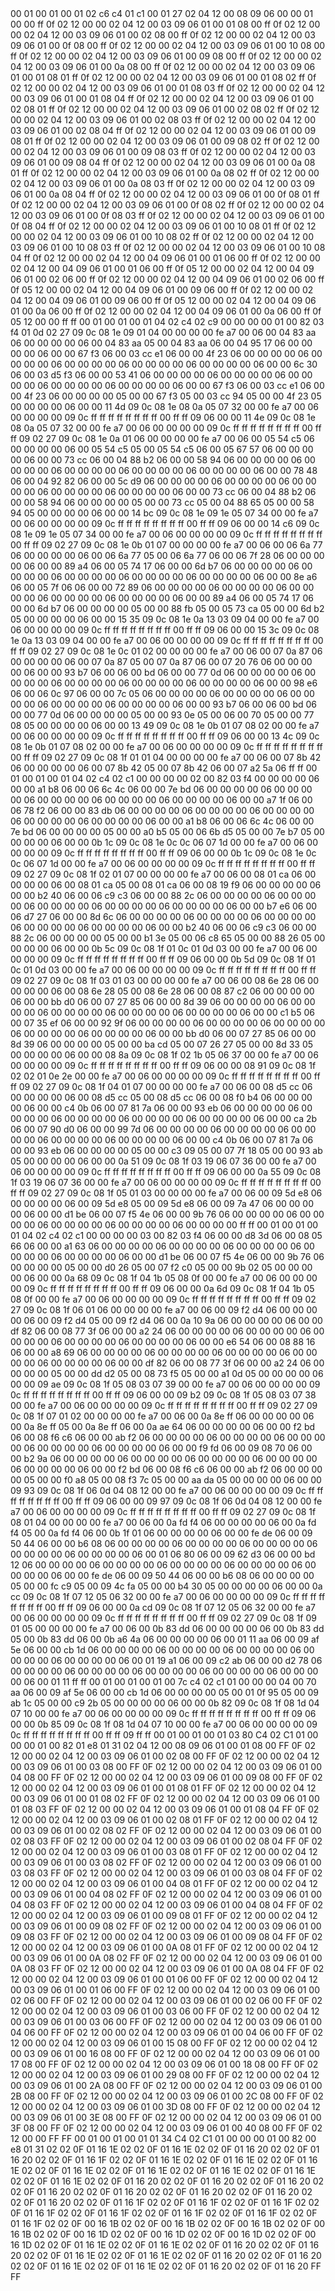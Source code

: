 <METERDATA>
<OBISCODES>
00 01 00 01 00 01 02 c6 c4 01 c1 00 01 27 02 04 12 00 08 09 06 00 00 01 00 00 ff 0f 02 12 00 00 02 04 12 00 03 09 06 01 00 01 08 00 ff 0f 02 12 00 00 02 04 12 00 03 09 06 01 00 02 08 00 ff 0f 02 12 00 00 02 04 12 00 03 09 06 01 00 0f 08 00 ff 0f 02 12 00 00 02 04 12 00 03 09 06 01 00 10 08 00 ff 0f 02 12 00 00 02 04 12 00 03 09 06 01 00 09 08 00 ff 0f 02 12 00 00 02 04 12 00 03 09 06 01 00 0a 08 00 ff 0f 02 12 00 00 02 04 12 00 03 09 06 01 00 01 08 01 ff 0f 02 12 00 00 02 04 12 00 03 09 06 01 00 01 08 02 ff 0f 02 12 00 00 02 04 12 00 03 09 06 01 00 01 08 03 ff 0f 02 12 00 00 02 04 12 00 03 09 06 01 00 01 08 04 ff 0f 02 12 00 00 02 04 12 00 03 09 06 01 00 02 08 01 ff 0f 02 12 00 00 02 04 12 00 03 09 06 01 00 02 08 02 ff 0f 02 12 00 00 02 04 12 00 03 09 06 01 00 02 08 03 ff 0f 02 12 00 00 02 04 12 00 03 09 06 01 00 02 08 04 ff 0f 02 12 00 00 02 04 12 00 03 09 06 01 00 09 08 01 ff 0f 02 12 00 00 02 04 12 00 03 09 06 01 00 09 08 02 ff 0f 02 12 00 00 02 04 12 00 03 09 06 01 00 09 08 03 ff 0f 02 12 00 00 02 04 12 00 03 09 06 01 00 09 08 04 ff 0f 02 12 00 00 02 04 12 00 03 09 06 01 00 0a 08 01 ff 0f 02 12 00 00 02 04 12 00 03 09 06 01 00 0a 08 02 ff 0f 02 12 00 00 02 04 12 00 03 09 06 01 00 0a 08 03 ff 0f 02 12 00 00 02 04 12 00 03 09 06 01 00 0a 08 04 ff 0f 02 12 00 00 02 04 12 00 03 09 06 01 00 0f 08 01 ff 0f 02 12 00 00 02 04 12 00 03 09 06 01 00 0f 08 02 ff 0f 02 12 00 00 02 04 12 00 03 09 06 01 00 0f 08 03 ff 0f 02 12 00 00 02 04 12 00 03 09 06 01 00 0f 08 04 ff 0f 02 12 00 00 02 04 12 00 03 09 06 01 00 10 08 01 ff 0f 02 12 00 00 02 04 12 00 03 09 06 01 00 10 08 02 ff 0f 02 12 00 00 02 04 12 00 03 09 06 01 00 10 08 03 ff 0f 02 12 00 00 02 04 12 00 03 09 06 01 00 10 08 04 ff 0f 02 12 00 00 02 04 12 00 04 09 06 01 00 01 06 00 ff 0f 02 12 00 00 02 04 12 00 04 09 06 01 00 01 06 00 ff 0f 05 12 00 00 02 04 12 00 04 09 06 01 00 02 06 00 ff 0f 02 12 00 00 02 04 12 00 04 09 06 01 00 02 06 00 ff 0f 05 12 00 00 02 04 12 00 04 09 06 01 00 09 06 00 ff 0f 02 12 00 00 02 04 12 00 04 09 06 01 00 09 06 00 ff 0f 05 12 00 00 02 04 12 00 04 09 06 01 00 0a 06 00 ff 0f 02 12 00 00 02 04 12 00 04 09 06 01 00 0a 06 00 ff 0f 05 12 00 00 ff ff 
</OBISCODES>
<OBISDATA>
00 01 00 01 00 01 04 02 c4 02 c9 00 00 00 00 01 00 82 03 f4 01 0d 02 27 09 0c 08 1e 09 01 04 00 00 00 00 fe a7 00 06 00 04 83 aa 06 00 00 00 00 06 00 04 83 aa 05 00 04 83 aa 06 00 04 95 17 06 00 00 00 00 06 00 00 67 f3 06 00 03 cc e1 06 00 00 4f 23 06 00 00 00 00 06 00 00 00 00 06 00 00 00 00 06 00 00 00 00 06 00 00 00 00 06 00 00 6c 30 06 00 03 d5 f3 06 00 00 53 41 06 00 00 00 00 06 00 00 00 00 06 00 00 00 00 06 00 00 00 00 06 00 00 00 00 06 00 00 67 f3 06 00 03 cc e1 06 00 00 4f 23 06 00 00 00 00 05 00 00 67 f3 05 00 03 cc 94 05 00 00 4f 23 05 00 00 00 00 06 00 00 11 4d 09 0c 08 1e 08 0a 05 07 32 00 00 fe a7 00 06 00 00 00 00 09 0c ff ff ff ff ff ff ff ff 00 ff ff 09 06 00 00 11 4e 09 0c 08 1e 08 0a 05 07 32 00 00 fe a7 00 06 00 00 00 00 09 0c ff ff ff ff ff ff ff ff 00 ff ff 09 02 27 09 0c 08 1e 0a 01 06 00 00 00 00 fe a7 00 06 00 05 54 c5 06 00 00 00 00 06 00 05 54 c5 05 00 05 54 c5 06 00 05 67 57 06 00 00 00 00 06 00 00 73 cc 06 00 04 88 b2 06 00 00 58 94 06 00 00 00 00 06 00 00 00 00 06 00 00 00 00 06 00 00 00 00 06 00 00 00 00 06 00 00 78 48 06 00 04 92 82 06 00 00 5c d9 06 00 00 00 00 06 00 00 00 00 06 00 00 00 00 06 00 00 00 00 06 00 00 00 00 06 00 00 73 cc 06 00 04 88 b2 06 00 00 58 94 06 00 00 00 00 05 00 00 73 cc 05 00 04 88 65 05 00 00 58 94 05 00 00 00 00 06 00 00 14 bc 09 0c 08 1e 09 1e 05 07 34 00 00 fe a7 00 06 00 00 00 00 09 0c ff ff ff ff ff ff ff ff 00 ff ff 09 06 00 00 14 c6 09 0c 08 1e 09 1e 05 07 34 00 00 fe a7 00 06 00 00 00 00 09 0c ff ff ff ff ff ff ff ff 00 ff ff 09 02 27 09 0c 08 1e 0b 01 07 00 00 00 00 fe a7 00 06 00 06 6a 77 06 00 00 00 00 06 00 06 6a 77 05 00 06 6a 77 06 00 06 7f 28 06 00 00 00 00 06 00 00 89 a4 06 00 05 74 17 06 00 00 6d b7 06 00 00 00 00 06 00 00 00 00 06 00 00 00 00 06 00 00 00 00 06 00 00 00 00 06 00 00 8e a6 06 00 05 7f 06 06 00 00 72 89 06 00 00 00 00 06 00 00 00 00 06 00 00 00 00 06 00 00 00 00 06 00 00 00 00 06 00 00 89 a4 06 00 05 74 17 06 00 00 6d b7 06 00 00 00 00 05 00 00 88 fb 05 00 05 73 ca 05 00 00 6d b2 05 00 00 00 00 06 00 00 15 35 09 0c 08 1e 0a 13 03 09 04 00 00 fe a7 00 06 00 00 00 00 09 0c ff ff ff ff ff ff ff ff 00 ff ff 09 06 00 00 15 3c 09 0c 08 1e 0a 13 03 09 04 00 00 fe a7 00 06 00 00 00 00 09 0c ff ff ff ff ff ff ff ff 00 ff ff 09 02 27 09 0c 08 1e 0c 01 02 00 00 00 00 fe a7 00 06 00 07 0a 87 06 00 00 00 00 06 00 07 0a 87 05 00 07 0a 87 06 00 07 20 76 06 00 00 00 00 06 00 00 93 b7 06 00 06 00 bd 06 00 00 77 0d 06 00 00 00 00 06 00 00 00 00 06 00 00 00 00 06 00 00 00 00 06 00 00 00 00 06 00 00 98 e6 06 00 06 0c 97 06 00 00 7c 05 06 00 00 00 00 06 00 00 00 00 06 00 00 00 00 06 00 00 00 00 06 00 00 00 00 06 00 00 93 b7 06 00 06 00 bd 06 00 00 77 0d 06 00 00 00 00 05 00 00 93 0e 05 00 06 00 70 05 00 00 77 08 05 00 00 00 00 06 00 00 13 49 09 0c 08 1e 0b 01 07 08 02 00 00 fe a7 00 06 00 00 00 00 09 0c ff ff ff ff ff ff ff ff 00 ff ff 09 06 00 00 13 4c 09 0c 08 1e 0b 01 07 08 02 00 00 fe a7 00 06 00 00 00 00 09 0c ff ff ff ff ff ff ff ff 00 ff ff 09 02 27 09 0c 08 1f 01 01 04 00 00 00 00 fe a7 00 06 00 07 8b 42 06 00 00 00 00 06 00 07 8b 42 05 00 07 8b 42 06 00 07 a2 5a 06 ff ff 
00 01 00 01 00 01 04 02 c4 02 c1 00 00 00 00 02 00 82 03 f4 00 00 00 00 06 00 00 a1 b8 06 00 06 6c 4c 06 00 00 7e bd 06 00 00 00 00 06 00 00 00 00 06 00 00 00 00 06 00 00 00 00 06 00 00 00 00 06 00 00 a7 1f 06 00 06 78 f2 06 00 00 83 db 06 00 00 00 00 06 00 00 00 00 06 00 00 00 00 06 00 00 00 00 06 00 00 00 00 06 00 00 a1 b8 06 00 06 6c 4c 06 00 00 7e bd 06 00 00 00 00 05 00 00 a0 b5 05 00 06 6b d5 05 00 00 7e b7 05 00 00 00 00 06 00 00 0b 1c 09 0c 08 1e 0c 0c 06 07 1d 00 00 fe a7 00 06 00 00 00 00 09 0c ff ff ff ff ff ff ff ff 00 ff ff 09 06 00 00 0b 1c 09 0c 08 1e 0c 0c 06 07 1d 00 00 fe a7 00 06 00 00 00 00 09 0c ff ff ff ff ff ff ff ff 00 ff ff 09 02 27 09 0c 08 1f 02 01 07 00 00 00 00 fe a7 00 06 00 08 01 ca 06 00 00 00 00 06 00 08 01 ca 05 00 08 01 ca 06 00 08 19 f9 06 00 00 00 00 06 00 00 b2 40 06 00 06 c9 c3 06 00 00 88 2c 06 00 00 00 00 06 00 00 00 00 06 00 00 00 00 06 00 00 00 00 06 00 00 00 00 06 00 00 b7 e6 06 00 06 d7 27 06 00 00 8d 6c 06 00 00 00 00 06 00 00 00 00 06 00 00 00 00 06 00 00 00 00 06 00 00 00 00 06 00 00 b2 40 06 00 06 c9 c3 06 00 00 88 2c 06 00 00 00 00 05 00 00 b1 3e 05 00 06 c8 65 05 00 00 88 26 05 00 00 00 00 06 00 00 0b 5c 09 0c 08 1f 01 0c 01 0d 03 00 00 fe a7 00 06 00 00 00 00 09 0c ff ff ff ff ff ff ff ff 00 ff ff 09 06 00 00 0b 5d 09 0c 08 1f 01 0c 01 0d 03 00 00 fe a7 00 06 00 00 00 00 09 0c ff ff ff ff ff ff ff ff 00 ff ff 09 02 27 09 0c 08 1f 03 01 03 00 00 00 00 fe a7 00 06 00 08 6e 28 06 00 00 00 00 06 00 08 6e 28 05 00 08 6e 28 06 00 08 87 c2 06 00 00 00 00 06 00 00 bb d0 06 00 07 27 85 06 00 00 8d 39 06 00 00 00 00 06 00 00 00 00 06 00 00 00 00 06 00 00 00 00 06 00 00 00 00 06 00 00 c1 b5 06 00 07 35 ef 06 00 00 92 9f 06 00 00 00 00 06 00 00 00 00 06 00 00 00 00 06 00 00 00 00 06 00 00 00 00 06 00 00 bb d0 06 00 07 27 85 06 00 00 8d 39 06 00 00 00 00 05 00 00 ba cd 05 00 07 26 27 05 00 00 8d 33 05 00 00 00 00 06 00 00 08 8a 09 0c 08 1f 02 1b 05 06 37 00 00 fe a7 00 06 00 00 00 00 09 0c ff ff ff ff ff ff ff ff 00 ff ff 09 06 00 00 08 91 09 0c 08 1f 02 02 01 0e 2e 00 00 fe a7 00 06 00 00 00 00 09 0c ff ff ff ff ff ff ff ff 00 ff ff 09 02 27 09 0c 08 1f 04 01 07 00 00 00 00 fe a7 00 06 00 08 d5 cc 06 00 00 00 00 06 00 08 d5 cc 05 00 08 d5 cc 06 00 08 f0 b4 06 00 00 00 00 06 00 00 c4 0b 06 00 07 81 7a 06 00 00 93 eb 06 00 00 00 00 06 00 00 00 00 06 00 00 00 00 06 00 00 00 00 06 00 00 00 00 06 00 00 ca 2b 06 00 07 90 d0 06 00 00 99 7d 06 00 00 00 00 06 00 00 00 00 06 00 00 00 00 06 00 00 00 00 06 00 00 00 00 06 00 00 c4 0b 06 00 07 81 7a 06 00 00 93 eb 06 00 00 00 00 05 00 00 c3 09 05 00 07 7f 18 05 00 00 93 ab 05 00 00 00 00 06 00 00 0a 51 09 0c 08 1f 03 19 06 07 36 00 00 fe a7 00 06 00 00 00 00 09 0c ff ff ff ff ff ff ff ff 00 ff ff 09 06 00 00 0a 55 09 0c 08 1f 03 19 06 07 36 00 00 fe a7 00 06 00 00 00 00 09 0c ff ff ff ff ff ff ff ff 00 ff ff 09 02 27 09 0c 08 1f 05 01 03 00 00 00 00 fe a7 00 06 00 09 5d e8 06 00 00 00 00 06 00 09 5d e8 05 00 09 5d e8 06 00 09 7a 47 06 00 00 00 00 06 00 00 d1 be 06 00 07 f5 4e 06 00 00 9b 76 06 00 00 00 00 06 00 00 00 00 06 00 00 00 00 06 00 00 00 00 06 00 00 00 00 ff ff 
00 01 00 01 00 01 04 02 c4 02 c1 00 00 00 00 03 00 82 03 f4 06 00 00 d8 3d 06 00 08 05 66 06 00 00 a1 63 06 00 00 00 00 06 00 00 00 00 06 00 00 00 00 06 00 00 00 00 06 00 00 00 00 06 00 00 d1 be 06 00 07 f5 4e 06 00 00 9b 76 06 00 00 00 00 05 00 00 d0 26 05 00 07 f2 c0 05 00 00 9b 02 05 00 00 00 00 06 00 00 0a 68 09 0c 08 1f 04 1b 05 08 0f 00 00 fe a7 00 06 00 00 00 00 09 0c ff ff ff ff ff ff ff ff 00 ff ff 09 06 00 00 0a 6d 09 0c 08 1f 04 1b 05 08 0f 00 00 fe a7 00 06 00 00 00 00 09 0c ff ff ff ff ff ff ff ff 00 ff ff 09 02 27 09 0c 08 1f 06 01 06 00 00 00 00 fe a7 00 06 00 09 f2 d4 06 00 00 00 00 06 00 09 f2 d4 05 00 09 f2 d4 06 00 0a 10 9a 06 00 00 00 00 06 00 00 df 82 06 00 08 77 3f 06 00 00 a2 24 06 00 00 00 00 06 00 00 00 00 06 00 00 00 00 06 00 00 00 00 06 00 00 00 00 06 00 00 e6 54 06 00 08 88 16 06 00 00 a8 69 06 00 00 00 00 06 00 00 00 00 06 00 00 00 00 06 00 00 00 00 06 00 00 00 00 06 00 00 df 82 06 00 08 77 3f 06 00 00 a2 24 06 00 00 00 00 05 00 00 dd d2 05 00 08 73 f5 05 00 00 a1 0d 05 00 00 00 00 06 00 00 09 ae 09 0c 08 1f 05 08 03 07 39 00 00 fe a7 00 06 00 00 00 00 09 0c ff ff ff ff ff ff ff ff 00 ff ff 09 06 00 00 09 b2 09 0c 08 1f 05 08 03 07 38 00 00 fe a7 00 06 00 00 00 00 09 0c ff ff ff ff ff ff ff ff 00 ff ff 09 02 27 09 0c 08 1f 07 01 02 00 00 00 00 fe a7 00 06 00 0a 8e ff 06 00 00 00 00 06 00 0a 8e ff 05 00 0a 8e ff 06 00 0a ae 64 06 00 00 00 00 06 00 00 f2 bd 06 00 08 f6 c6 06 00 00 ab f2 06 00 00 00 00 06 00 00 00 00 06 00 00 00 00 06 00 00 00 00 06 00 00 00 00 06 00 00 f9 fd 06 00 09 08 70 06 00 00 b2 9a 06 00 00 00 00 06 00 00 00 00 06 00 00 00 00 06 00 00 00 00 06 00 00 00 00 06 00 00 f2 bd 06 00 08 f6 c6 06 00 00 ab f2 06 00 00 00 00 05 00 00 f0 a8 05 00 08 f3 7c 05 00 00 aa da 05 00 00 00 00 06 00 00 09 93 09 0c 08 1f 06 0d 04 08 12 00 00 fe a7 00 06 00 00 00 00 09 0c ff ff ff ff ff ff ff ff 00 ff ff 09 06 00 00 09 97 09 0c 08 1f 06 0d 04 08 12 00 00 fe a7 00 06 00 00 00 00 09 0c ff ff ff ff ff ff ff ff 00 ff ff 09 02 27 09 0c 08 1f 08 01 04 00 00 00 00 fe a7 00 06 00 0a fd f4 06 00 00 00 00 06 00 0a fd f4 05 00 0a fd f4 06 00 0b 1f 01 06 00 00 00 00 06 00 00 fe de 06 00 09 50 44 06 00 00 b6 08 06 00 00 00 00 06 00 00 00 00 06 00 00 00 00 06 00 00 00 00 06 00 00 00 00 06 00 01 06 80 06 00 09 62 d3 06 00 00 bd 12 06 00 00 00 00 06 00 00 00 00 06 00 00 00 00 06 00 00 00 00 06 00 00 00 00 06 00 00 fe de 06 00 09 50 44 06 00 00 b6 08 06 00 00 00 00 05 00 00 fc c9 05 00 09 4c fa 05 00 00 b4 30 05 00 00 00 00 06 00 00 0a cc 09 0c 08 1f 07 12 05 06 32 00 00 fe a7 00 06 00 00 00 00 09 0c ff ff ff ff ff ff ff ff 00 ff ff 09 06 00 00 0a cd 09 0c 08 1f 07 12 05 06 32 00 00 fe a7 00 06 00 00 00 00 09 0c ff ff ff ff ff ff ff ff 00 ff ff 09 02 27 09 0c 08 1f 09 01 05 00 00 00 00 fe a7 00 06 00 0b 83 dd 06 00 00 00 00 06 00 0b 83 dd 05 00 0b 83 dd 06 00 0b a6 4a 06 00 00 00 00 06 00 01 11 aa 06 00 09 af 5e 06 00 00 cb 1d 06 00 00 00 00 06 00 00 00 00 06 00 00 00 00 06 00 00 00 00 06 00 00 00 00 06 00 01 19 a1 06 00 09 c2 ab 06 00 00 d2 78 06 00 00 00 00 06 00 00 00 00 06 00 00 00 00 06 00 00 00 00 06 00 00 00 00 06 00 01 11 ff ff 
00 01 00 01 00 01 00 7c c4 02 c1 01 00 00 00 04 00 70 aa 06 00 09 af 5e 06 00 00 cb 1d 06 00 00 00 00 05 00 01 0f 95 05 00 09 ab 1c 05 00 00 c9 2b 05 00 00 00 00 06 00 00 0b 82 09 0c 08 1f 08 1d 04 07 10 00 00 fe a7 00 06 00 00 00 00 09 0c ff ff ff ff ff ff ff ff 00 ff ff 09 06 00 00 0b 85 09 0c 08 1f 08 1d 04 07 10 00 00 fe a7 00 06 00 00 00 00 09 0c ff ff ff ff ff ff ff ff 00 ff ff 09 ff ff 
</OBISDATA>
<SCALAROBISCODES>
00 01 00 01 00 01 03 80 C4 02 C1 01 00 00 00 01 00 82 01 e8 01 31 02 04 12 00 08 09 06 01 00 01 08 00 FF 0F 02 12 00 00 02 04 12 00 03 09 06 01 00 02 08 00 FF 0F 02 12 00 00 02 04 12 00 03 09 06 01 00 03 08 00 FF 0F 02 12 00 00 02 04 12 00 03 09 06 01 00 04 08 00 FF 0F 02 12 00 00 02 04 12 00 03 09 06 01 00 09 08 00 FF 0F 02 12 00 00 02 04 12 00 03 09 06 01 00 01 08 01 FF 0F 02 12 00 00 02 04 12 00 03 09 06 01 00 01 08 02 FF 0F 02 12 00 00 02 04 12 00 03 09 06 01 00 01 08 03 FF 0F 02 12 00 00 02 04 12 00 03 09 06 01 00 01 08 04 FF 0F 02 12 00 00 02 04 12 00 03 09 06 01 00 02 08 01 FF 0F 02 12 00 00 02 04 12 00 03 09 06 01 00 02 08 02 FF 0F 02 12 00 00 02 04 12 00 03 09 06 01 00 02 08 03 FF 0F 02 12 00 00 02 04 12 00 03 09 06 01 00 02 08 04 FF 0F 02 12 00 00 02 04 12 00 03 09 06 01 00 03 08 01 FF 0F 02 12 00 00 02 04 12 00 03 09 06 01 00 03 08 02 FF 0F 02 12 00 00 02 04 12 00 03 09 06 01 00 03 08 03 FF 0F 02 12 00 00 02 04 12 00 03 09 06 01 00 03 08 04 FF 0F 02 12 00 00 02 04 12 00 03 09 06 01 00 04 08 01 FF 0F 02 12 00 00 02 04 12 00 03 09 06 01 00 04 08 02 FF 0F 02 12 00 00 02 04 12 00 03 09 06 01 00 04 08 03 FF 0F 02 12 00 00 02 04 12 00 03 09 06 01 00 04 08 04 FF 0F 02 12 00 00 02 04 12 00 03 09 06 01 00 09 08 01 FF 0F 02 12 00 00 02 04 12 00 03 09 06 01 00 09 08 02 FF 0F 02 12 00 00 02 04 12 00 03 09 06 01 00 09 08 03 FF 0F 02 12 00 00 02 04 12 00 03 09 06 01 00 09 08 04 FF 0F 02 12 00 00 02 04 12 00 03 09 06 01 00 0A 08 01 FF 0F 02 12 00 00 02 04 12 00 03 09 06 01 00 0A 08 02 FF 0F 02 12 00 00 02 04 12 00 03 09 06 01 00 0A 08 03 FF 0F 02 12 00 00 02 04 12 00 03 09 06 01 00 0A 08 04 FF 0F 02 12 00 00 02 04 12 00 03 09 06 01 00 01 06 00 FF 0F 02 12 00 00 02 04 12 00 03 09 06 01 00 01 06 00 FF 0F 02 12 00 00 02 04 12 00 03 09 06 01 00 02 06 00 FF 0F 02 12 00 00 02 04 12 00 03 09 06 01 00 02 06 00 FF 0F 02 12 00 00 02 04 12 00 03 09 06 01 00 03 06 00 FF 0F 02 12 00 00 02 04 12 00 03 09 06 01 00 03 06 00 FF 0F 02 12 00 00 02 04 12 00 03 09 06 01 00 04 06 00 FF 0F 02 12 00 00 02 04 12 00 03 09 06 01 00 04 06 00 FF 0F 02 12 00 00 02 04 12 00 03 09 06 01 00 15 08 00 FF 0F 02 12 00 00 02 04 12 00 03 09 06 01 00 16 08 00 FF 0F 02 12 00 00 02 04 12 00 03 09 06 01 00 17 08 00 FF 0F 02 12 00 00 02 04 12 00 03 09 06 01 00 18 08 00 FF 0F 02 12 00 00 02 04 12 00 03 09 06 01 00 29 08 00 FF 0F 02 12 00 00 02 04 12 00 03 09 06 01 00 2A 08 00 FF 0F 02 12 00 00 02 04 12 00 03 09 06 01 00 2B 08 00 FF 0F 02 12 00 00 02 04 12 00 03 09 06 01 00 2C 08 00 FF 0F 02 12 00 00 02 04 12 00 03 09 06 01 00 3D 08 00 FF 0F 02 12 00 00 02 04 12 00 03 09 06 01 00 3E 08 00 FF 0F 02 12 00 00 02 04 12 00 03 09 06 01 00 3F 08 00 FF 0F 02 12 00 00 02 04 12 00 03 09 06 01 00 40 08 00 FF 0F 02 12 00 00 FF FF
</SCALAROBISCODES>
<SCALAROBISDATA>
00 01 00 01 00 01 01 34 C4 02 C1 01 00 00 00 01 00 82 00 e8 01 31 02 02 0F 01 16 1E 02 02 0F 01 16 1E 02 02 0F 01 16 20 02 02 0F 01 16 20 02 02 0F 01 16 1F 02 02 0F 01 16 1E 02 02 0F 01 16 1E 02 02 0F 01 16 1E 02 02 0F 01 16 1E 02 02 0F 01 16 1E 02 02 0F 01 16 1E 02 02 0F 01 16 1E 02 02 0F 01 16 1E 02 02 0F 01 16 20 02 02 0F 01 16 20 02 02 0F 01 16 20 02 02 0F 01 16 20 02 02 0F 01 16 20 02 02 0F 01 16 20 02 02 0F 01 16 20 02 02 0F 01 16 20 02 02 0F 01 16 1F 02 02 0F 01 16 1F 02 02 0F 01 16 1F 02 02 0F 01 16 1F 02 02 0F 01 16 1F 02 02 0F 01 16 1F 02 02 0F 01 16 1F 02 02 0F 01 16 1F 02 02 0F 00 16 1B 02 02 0F 00 16 1B 02 02 0F 00 16 1B 02 02 0F 00 16 1B 02 02 0F 00 16 1D 02 02 0F 00 16 1D 02 02 0F 00 16 1D 02 02 0F 00 16 1D 02 02 0F 01 16 1E 02 02 0F 01 16 1E 02 02 0F 01 16 20 02 02 0F 01 16 20 02 02 0F 01 16 1E 02 02 0F 01 16 1E 02 02 0F 01 16 20 02 02 0F 01 16 20 02 02 0F 01 16 1E 02 02 0F 01 16 1E 02 02 0F 01 16 20 02 02 0F 01 16 20 FF FF
</SCALAROBISDATA>
</METERDATA>